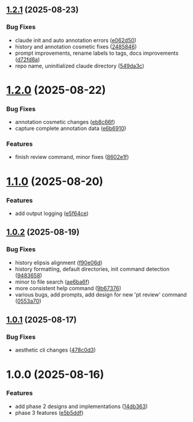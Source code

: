 ## [1.2.1](https://github.com/apowers313/pupt/compare/v1.2.0...v1.2.1) (2025-08-23)


### Bug Fixes

* claude init and auto annotation errors ([e062d50](https://github.com/apowers313/pupt/commit/e062d50f5955bd7584c4852d57b9dc7d2e5897f1))
* history and annotation cosmetic fixes ([2485846](https://github.com/apowers313/pupt/commit/24858465f1ae93b36fdfa5652534f2e7dc9d571d))
* prompt improvements, rename labels to tags, docs improvements ([d72fd8a](https://github.com/apowers313/pupt/commit/d72fd8a73b3ab51fc1f763db17d4fa97a34356fe))
* repo name, uninitialized claude directory ([549da3c](https://github.com/apowers313/pupt/commit/549da3cdbe2a1f1620e95ef7ec20804d47aed2a2))

# [1.2.0](https://github.com/apowers313/pupt/compare/v1.1.0...v1.2.0) (2025-08-22)


### Bug Fixes

* annotation cosmetic changes ([eb8c66f](https://github.com/apowers313/pupt/commit/eb8c66fac876c88514d5f8fb756afd96c0d70858))
* capture complete annotation data ([e6b6910](https://github.com/apowers313/pupt/commit/e6b6910f673d1cac0e3395edf48632cfe842e76b))


### Features

* finish review command, minor fixes ([8602e1f](https://github.com/apowers313/pupt/commit/8602e1f8188853587049d57d98077bdcbdfc13e7))

# [1.1.0](https://github.com/apowers313/pupt/compare/v1.0.2...v1.1.0) (2025-08-20)


### Features

* add output logging ([e5f64ce](https://github.com/apowers313/pupt/commit/e5f64ce547039e6684070d848b243ce84f6da18d))

## [1.0.2](https://github.com/apowers313/pupt/compare/v1.0.1...v1.0.2) (2025-08-19)


### Bug Fixes

* history elipsis alignment ([f90e06d](https://github.com/apowers313/pupt/commit/f90e06d739bdbc1d328c8e729bec79f1c42f16c0))
* history formatting, default directories, init command detection ([9483658](https://github.com/apowers313/pupt/commit/9483658245c5714d55b7f3ecd5f14875f05a6756))
* minor to file search ([ae6ba6f](https://github.com/apowers313/pupt/commit/ae6ba6fa21747f25408b184bd2505b28a62f673e))
* more consistent help command ([9b67376](https://github.com/apowers313/pupt/commit/9b6737606d0c23bcd07987890885104652a163b4))
* various bugs, add prompts, add design for new 'pt review' command ([0553a70](https://github.com/apowers313/pupt/commit/0553a704f07ecbb26d8e5106b0f741e822fde737))

## [1.0.1](https://github.com/apowers313/pupt/compare/v1.0.0...v1.0.1) (2025-08-17)


### Bug Fixes

* aesthetic cli changes ([478c0d3](https://github.com/apowers313/pupt/commit/478c0d3e51b2f9a76e49b8d082c96dea1c6f1da4))

# 1.0.0 (2025-08-16)


### Features

* add phase 2 designs and implementations ([14db363](https://github.com/apowers313/pupt/commit/14db363baf8700040a454d7549afad99e71d47c4))
* phase 3 features ([e5b5ddf](https://github.com/apowers313/pupt/commit/e5b5ddfa7e0a509dfbcedd24f96c68f4de185f68))
